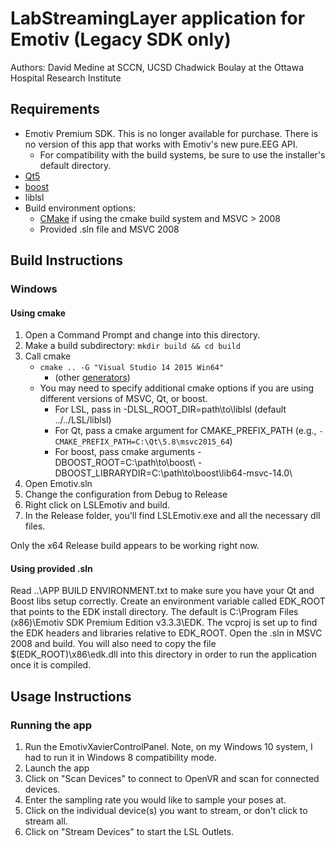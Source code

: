 # LabStreamingLayer application for Emotiv (Legacy SDK only)

Authors:
David Medine at SCCN, UCSD
Chadwick Boulay at the Ottawa Hospital Research Institute

## Requirements

* Emotiv Premium SDK. This is no longer available for purchase. There is no version of this app that works with Emotiv's new pure.EEG API.
    * For compatibility with the build systems, be sure to use the installer's default directory.
* [Qt5](https://www.qt.io/download-open-source/)
* [boost](https://sourceforge.net/projects/boost/files/boost-binaries/)
* liblsl
* Build environment options:
    * [CMake](https://cmake.org/download/) if using the cmake build system and MSVC > 2008
    * Provided .sln file and MSVC 2008

## Build Instructions

### Windows

#### Using cmake

1. Open a Command Prompt and change into this directory.
1. Make a build subdirectory: `mkdir build && cd build`
1. Call cmake
    * `cmake .. -G "Visual Studio 14 2015 Win64"`
        * (other [generators](https://cmake.org/cmake/help/latest/manual/cmake-generators.7.html#visual-studio-generators))
    * You may need to specify additional cmake options if you are using different versions of MSVC, Qt, or boost.
        * For LSL, pass in -DLSL_ROOT_DIR=path\to\liblsl (default ../../LSL/liblsl)
        * For Qt, pass a cmake argument for CMAKE_PREFIX_PATH (e.g., `-CMAKE_PREFIX_PATH=C:\Qt\5.8\msvc2015_64`)
        * For boost, pass cmake arguments -DBOOST_ROOT=C:\path\to\boost\ -DBOOST_LIBRARYDIR=C:\path\to\boost\lib64-msvc-14.0\
1. Open Emotiv.sln
1. Change the configuration from Debug to Release
1. Right click on LSLEmotiv and build.
1. In the Release folder, you'll find LSLEmotiv.exe and all the necessary dll files.

Only the x64 Release build appears to be working right now.

#### Using provided .sln

Read ..\APP BUILD ENVIRONMENT.txt to make sure you have your Qt and Boost libs setup correctly.
Create an environment variable called EDK_ROOT that points to the EDK install directory.
The default is C:\Program Files (x86)\Emotiv SDK Premium Edition v3.3.3\EDK.
The vcproj is set up to find the EDK headers and libraries relative to EDK_ROOT.
Open the .sln in MSVC 2008 and build.
You will also need to copy the file $(EDK_ROOT)\x86\edk.dll into this directory in order to run the application once it is compiled.

## Usage Instructions

### Running the app

1. Run the EmotivXavierControlPanel. Note, on my Windows 10 system, I had to run it in Windows 8 compatibility mode.
1. Launch the app
1. Click on "Scan Devices" to connect to OpenVR and scan for connected devices.
1. Enter the sampling rate you would like to sample your poses at.
1. Click on the individual device(s) you want to stream, or don't click to stream all.
1. Click on "Stream Devices" to start the LSL Outlets.